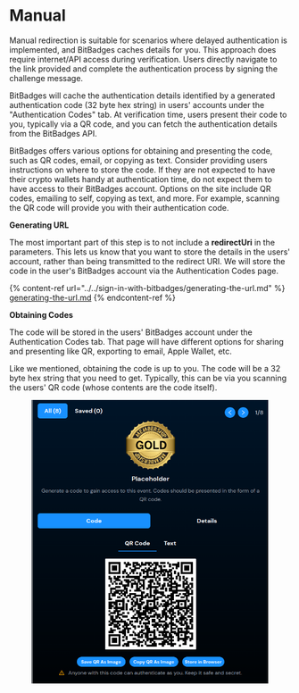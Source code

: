 # Manual

Manual redirection is suitable for scenarios where delayed authentication is implemented, and BitBadges caches details for you. This approach does require internet/API access during verification. Users directly navigate to the link provided and complete the authentication process by signing the challenge message.&#x20;

BitBadges will cache the authentication details identified by a generated authentication code (32 byte hex string) in users' accounts under the "Authentication Codes" tab. At verification time, users present their code to you, typically via a QR code, and you can fetch the authentication details from the BitBadges API.&#x20;

BitBadges offers various options for obtaining and presenting the code, such as QR codes, email, or copying as text. Consider providing users instructions on where to store the code. If they are not expected to have their crypto wallets handy at authentication time, do not expect them to have access to their BitBadges account. Options on the site include QR codes, emailing to self, copying as text, and more. For example, scanning the QR code will provide you with their authentication code.

**Generating URL**

The most important part of this step is to not include a **redirectUri** in the parameters. This lets us know that you want to store the details in the users' account, rather than being transmitted to the redirect URI. We will store the code in the user's BitBadges account via the Authentication Codes page.&#x20;

{% content-ref url="../../sign-in-with-bitbadges/generating-the-url.md" %}
[generating-the-url.md](../../sign-in-with-bitbadges/generating-the-url.md)
{% endcontent-ref %}

**Obtaining Codes**

The code will be stored in the users' BitBadges account under the Authentication Codes tab. That page will have different options for sharing and presenting like QR, exporting to email,  Apple Wallet, etc.

Like we mentioned, obtaining the code is up to you. The code will be a 32 byte hex string that you need to get. Typically, this can be via you scanning the users' QR code (whose contents are the code itself).&#x20;



<figure><img src="../../../.gitbook/assets/image (1) (1).png" alt="" width="539"><figcaption></figcaption></figure>

